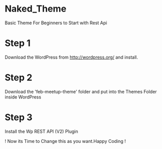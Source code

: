 # Naked_Theme
Basic Theme For Beginners to Start with Rest Api

# Step 1
Download the WordPress from http://wordpress.org/ and install.

# Step 2
Download the 'feb-meetup-theme' folder and put into the Themes Folder inside WordPress

# Step 3
Install the Wp REST API (V2) Plugin

! Now its Time to Change this as you want.Happy Coding !
